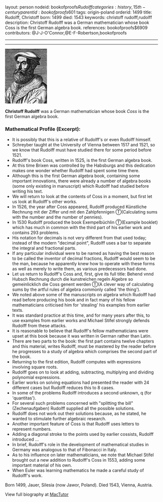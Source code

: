 layout: person
nodeid: bookofproofs$Rudolff
categories: history,15th-century
parentid: bookofproofs$601
tags: origin-poland
orderid: 1499
title: Rudolff, Christoff
born: 1499
died: 1543
keywords: christoff rudolff,rudolff
description: Christoff Rudolff was a German mathematician whose book Coss is the first German algebra book.
references: bookofproofs$6909
contributors: @J-J-O'Connor,@E-F-Robertson,bookofproofs

---



---

![Rudolff.jpg](https://github.com/bookofproofs/bookofproofs.github.io/blob/main/_sources/_assets/images/portraits/Rudolff.jpg?raw=true)

**Christoff Rudolff** was a German mathematician whose book _Coss_ is the first German algebra book.

### Mathematical Profile (Excerpt):
* It is possibly that this is a relative of Rudolff's or even Rudolff himself.
* Schreyber taught at the University of Vienna between 1517 and 1521, so we know that Rudolff must have studied there for some period before 1521.
* Rudolff's book Coss, written in 1525, is the first German algebra book.
* At this time Brixen was controlled by the Habsburgs and this dedication makes one wonder whether Rudolff had spent some time there.
* Although this is the first German algebra book, containing some important innovations, there were already a number of algebra books (some only existing in manuscript) which Rudolff had studied before writing his text.
* We will return to look at the contents of Coss in a moment, but first let us look at Rudolff's other works.
* In 1526, the year after Coss appeared, Rudolff produced Künstliche Rechnung mit der Ziffer und mit den Zahlpfennigen Ⓣ(Calculating sums with the number and the number of pennies).
* In 1530 Rudolff produced the book Exempelbüchlin Ⓣ(Example booklet) which has much in common with the third part of his earlier work and contains 293 problems.
* His notation for decimals is not very different from that used today; instead of the modern "decimal point", Rudolff uses a bar to separate the integral and fractional parts.
* If any particular individual were to be named as having the best reason to be called the inventor of decimal fractions, Rudolff would seem to be the man, because he apparently knew how to operate with these forms as well as merely to write them, as various predecessors had done.
* Let us return to Rudolff's Coss and, first, give its full title: Behend vnnd Hubsch Rechnung durch die kunstreichen regeln Algebre so gemeinlicklich die Coss genent werden Ⓣ(A clever way of calculating sums by the artful rules of algebra commonly called 'the thing').
* We noted above some of the manuscripts on algebra which Rudolff had read before producing his book and in fact many of his fellow mathematicians criticised him for 'stealing' his examples from earlier texts.
* It was standard practice at this time, and for many years after this, to use examples from earlier works and Michael Stifel strongly defends Rudolff from these attacks.
* It is reasonable to believe that Rudolff's fellow mathematicians were upset at this book because it was written in German rather than Latin.
* There are two parts to the book: the first part contains twelve chapters and this material, writes Rudolff, must be mastered by the reader before he progresses to a study of algebra which comprises the second part of the book.
* Returning to the first edition, Rudolff computes with expressions involving square roots.
* Rudolff goes on to look at adding, subtracting, multiplying and dividing polynomial expressions.
* Earlier works on solving equations had presented the reader with 24 different cases but Rudolff reduces this to 8 cases.
* In some of the problems Rudolff introduces a second unknown, q (for 'quantitas').
* For several such problems concerned with "splitting the bill" (Zechenaufgaben) Rudolff supplied all the possible solutions.
* Rudolff does not work out their solutions because, as he stated, he wanted to stimulate further algebraic research.
* Another important feature of Coss is that Rudolff uses letters to represent numbers.
* Adding a diagonal stroke to the points used by earlier cossists, Rudolff introduced ...
* In brief, Rudolff's role in the development of mathematical studies in Germany was analogous to that of Fibonacci in Italy.
* As to his influence on later mathematicians, we note that Michael Stifel brought out a new addition to Rudolff's Coss in 1553, adding some important material of his own.
* When Euler was learning mathematics he made a careful study of Rudolff's work.

Born 1499, Jauer, Silesia (now Jawor, Poland). Died 1543, Vienna, Austria.

View full biography at [MacTutor](https://mathshistory.st-andrews.ac.uk/Biographies/Rudolff/)
